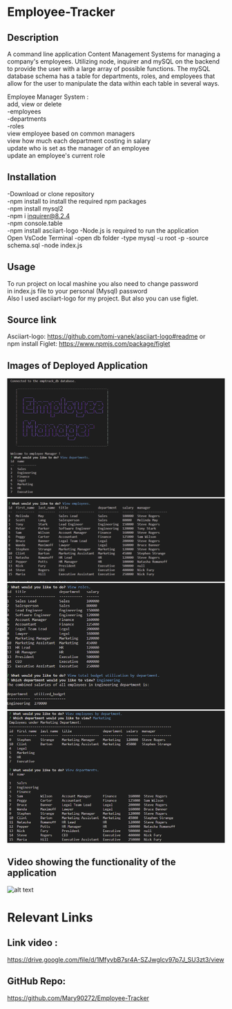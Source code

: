 # Employee-Tracker

## Description

A command line application Content Management Systems for managing a company's employees. Utilizing node, inquirer and mySQL on the backend to provide the user with a large array of possible functions. The mySQL database schema has a table for departments, roles, and employees that allow for the user to manipulate the data within each table in several ways.<br> 

Employee Manager System :<br>
add, view or delete <br>
  -employees<br>
  -departments<br>
  -roles<br>
view employee based on common managers<br>
view how much each department costing in salary<br>
update who is set as the manager of an employee<br>
update an employee's current role<br>

## Installation
-Download or clone repository<br>
-npm install to install the required npm packages <br>
-npm install mysql2<br>
-npm i inquirer@8.2.4<br>
-npm console.table<br>
-npm install asciiart-logo
-Node.js is required to run the application<br>
Open VsCode Terminal
-open db folder
-type mysql -u root -p
-source schema.sql
-node index.js

## Usage
To run project on local mashine you also need to change password <br>
in index.js file to your personal (Mysql) password<br>
Also I used asciiart-logo for my project. But also you can use figlet.<br> 

## Source link
Asciiart-logo:  https://github.com/tomi-vanek/asciiart-logo#readme
or<br>
npm install Figlet: https://www.npmjs.com/package/figlet

## Images of Deployed Application
![alt text](assets/images/Screenshot_1.png)
![alt text](assets/images/Screenshot_2.png)
![alt text](assets/images/Screenshot_3.png)
![alt text](assets/images/Screenshot_4.png)
## Video showing the functionality of the application
![alt text](assets/video/Untitled_%20Jan%2010%2C%202023%208_56%20PM.gif)
# Relevant Links
## Link video :
https://drive.google.com/file/d/1MfyvbB7sr4A-SZJwgIcv97p7J_SU3zt3/view

## GitHub Repo:
https://github.com/Mary90272/Employee-Tracker
